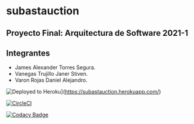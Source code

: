 # subastauction

## Proyecto Final: Arquitectura de Software 2021-1

## Integrantes

- James Alexander Torres Segura.
- Vanegas Trujillo Janer Stiven.
- Varon Rojas Daniel Alejandro.

![Deployed to Heroku](https://www.herokucdn.com/deploy/button.png)](<https://subastauction.herokuapp.com/>)

[![CircleCI](https://circleci.com/gh/Subastauction/subastauction.svg?style=svg)](https://circleci.com/gh/Subastauction/subastauction)

[![Codacy Badge](https://app.codacy.com/project/badge/Grade/14d19e309e6f4cbbb53f1f09c7872b8a)](https://www.codacy.com/gh/Subastauction/subastauction/dashboard?utm_source=github.com&amp;utm_medium=referral&amp;utm_content=Subastauction/subastauction&amp;utm_campaign=Badge_Grade)
